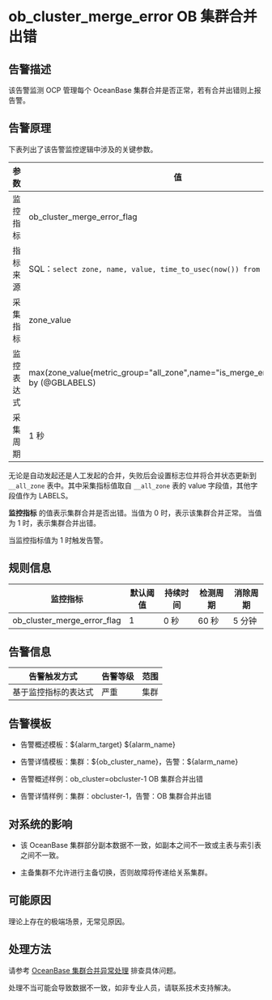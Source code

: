 # ob_cluster_merge_error OB 集群合并出错

## 告警描述

该告警监测 OCP 管理每个 OceanBase 集群合并是否正常，若有合并出错则上报告警。

## 告警原理

下表列出了该告警监控逻辑中涉及的关键参数。

|  参数   |                                                                值                                                                |
|-------|---------------------------------------------------------------------------------------------------------------------------------|
| 监控指标  | ob_cluster_merge_error_flag                                                                                                     |
| 指标来源  | SQL：`select zone, name, value, time_to_usec(now()) from __all_zone;`  |
| 采集指标  | zone_value                                                                                                                      |
| 监控表达式 | max(zone_value{metric_group="all_zone",name="is_merge_error",@LABELS}) by (@GBLABELS)                                           |
| 采集周期  | 1 秒                                                                                                                             |

无论是自动发起还是人工发起的合并，失败后会设置标志位并将合并状态更新到 `__all_zone` 表中。其中采集指标值取自 `__all_zone` 表的 value 字段值，其他字段值作为 LABELS。

**监控指标** 的值表示集群合并是否出错。当值为 0 时，表示该集群合并正常。 当值为 1 时，表示集群合并出错。

当监控指标值为 1 时触发告警。

## 规则信息

|            监控指标             | 默认阈值 | 持续时间 | 检测周期 | 消除周期 |
|-----------------------------|------|------|------|------|
| ob_cluster_merge_error_flag | 1    | 0 秒  | 60 秒 | 5 分钟 |

## 告警信息

|           告警触发方式           | 告警等级 | 范围 |
|----------------------------|------|----|
| 基于监控指标的表达式 | 严重   | 集群 |

## 告警模板

* 告警概述模板：\${alarm_target} ${alarm_name}

* 告警详情模板：集群：\${ob_cluster_name}，告警：\${alarm_name}

* 告警概述样例：ob_cluster=obcluster-1 OB 集群合并出错

* 告警详情样例：集群：obcluster-1，告警：OB 集群合并出错

## 对系统的影响

* 该 OceanBase 集群部分副本数据不一致，如副本之间不一致或主表与索引表之间不一致。

* 主备集群不允许进行主备切换，否则故障将传递给关系集群。

## 可能原因

理论上存在的极端场景，无常见原因。

## 处理方法

请参考 [OceanBase 集群合并异常处理](../5.appendix/3.exception-handling-for-oceanbase-cluster-compaction.md) 排查具体问题。

处理不当可能会导致数据不一致，如非专业人员，请联系技术支持解决。
